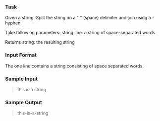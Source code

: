 ### Task
Given a string. Split the string on a " " (space) delimiter and join using a - hyphen.

Take following parameters:
string line: a string of space-separated words

Returns
string: the resulting string

### Input Format
The one line contains a string consisting of space separated words.

### Sample Input
> this is a string   

### Sample Output
> this-is-a-string
